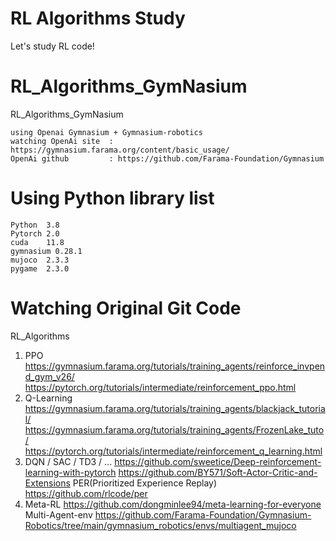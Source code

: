 # RL Algorithms Study
Let's study RL code!

# RL_Algorithms_GymNasium
RL_Algorithms_GymNasium
```
using Openai Gymnasium + Gymnasium-robotics
watching OpenAi site  : https://gymnasium.farama.org/content/basic_usage/
OpenAi github         : https://github.com/Farama-Foundation/Gymnasium
```

# Using Python library list
```
Python  3.8
Pytorch 2.0
cuda    11.8
gymnasium 0.28.1
mujoco  2.3.3
pygame  2.3.0
```

# Watching Original Git Code
RL_Algorithms
1. PPO
https://gymnasium.farama.org/tutorials/training_agents/reinforce_invpend_gym_v26/
https://pytorch.org/tutorials/intermediate/reinforcement_ppo.html
2. Q-Learning
https://gymnasium.farama.org/tutorials/training_agents/blackjack_tutorial/
https://gymnasium.farama.org/tutorials/training_agents/FrozenLake_tuto/
https://pytorch.org/tutorials/intermediate/reinforcement_q_learning.html
3. DQN / SAC / TD3 / ...
https://github.com/sweetice/Deep-reinforcement-learning-with-pytorch
https://github.com/BY571/Soft-Actor-Critic-and-Extensions
PER(Prioritized Experience Replay)
https://github.com/rlcode/per
4. Meta-RL
https://github.com/dongminlee94/meta-learning-for-everyone
Multi-Agent-env
https://github.com/Farama-Foundation/Gymnasium-Robotics/tree/main/gymnasium_robotics/envs/multiagent_mujoco
